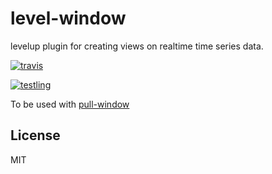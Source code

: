 # level-window

levelup plugin for creating views on realtime time series data.

[![travis](https://travis-ci.org/dominictarr/level-window.png?branch=master)
](https://travis-ci.org/dominictarr/level-window)

[![testling](http://ci.testling.com/dominictarr/level-window.png)
](http://ci.testling.com/dominictarr/level-window)

To be used with [pull-window](https://github.com/dominictarr/pull-window)

<!--
## Example

Sum every 10 items stored into leveldb.

``` js
var level = require('level')
var levelup = require('level-sublevel')

var db = sublevel(level(path))

var Window = require('level-window')

var windowDb = Window(db, 'window', {
  count: 10,
  initial: 0,
  reduce: function (acc, val) {
    return acc + val
  }
})

//insert loads of data!
var ws = db.createWriteStream()
for(var i = 0; i < 100; i++) {
  ws.write({key: i, value: i, type: 'put'}) 
}
ws.end()
```

this will feed each group of 10 records into a window,
and reduce them together.

-->
## License

MIT
